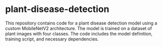 # plant-disease-detection
This repository contains code for a plant disease detection model using a custom MobileNetV2 architecture. The model is trained on a dataset of plant images with four classes. The code includes the model definition, training script, and necessary dependencies.

